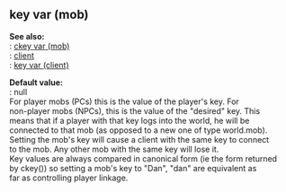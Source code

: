 ## key var (mob)    
**See also:**    
:   [ckey var (mob)](/mob/var/ckey)    
:   [client](/client)    
:   [key var (client)](/client/var/key)    
<!-- -->    
**Default value:**    
:   null    
For player mobs (PCs) this is the value of the player\'s key. For    
non-player mobs (NPCs), this is the value of the \"desired\" key. This    
means that if a player with that key logs into the world, he will be    
connected to that mob (as opposed to a new one of type world.mob).    
Setting the mob\'s key will cause a client with the same key to connect    
to the mob. Any other mob with the same key will lose it.    
Key values are always compared in canonical form (ie the form returned    
by ckey()) so setting a mob\'s key to \"Dan\", \"dan\" are equivalent as    
far as controlling player linkage.  